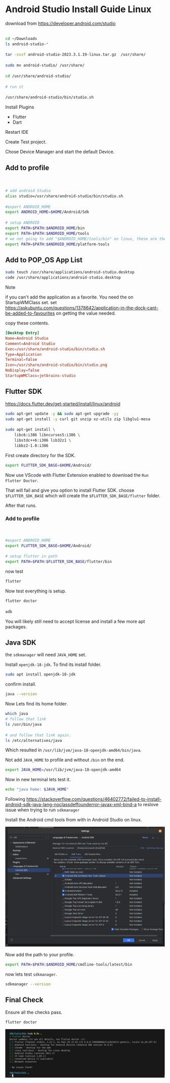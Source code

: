 # Android Studio Install Guide Linux



download from https://developer.android.com/studio

```bash

cd ~/Downloads
ls android-studio-* 

tar -xvzf android-studio-2023.3.1.19-linux.tar.gz  /usr/share/

sudo mv android-studio/ /usr/share/

cd /usr/share/android-studio/

# run it

/usr/share/android-studio/bin/studio.sh

```


Install Plugins

- Flutter
- Dart

Restart IDE

Create Test project.

Chose Device Manager and start the default Device.



## Add to profile


```bash


# add android Studio
alias studio=/usr/share/android-studio/bin/studio.sh

#export ANDROID_HOME
export ANDROID_HOME=$HOME/Android/Sdk

# setup ANDROID
export PATH=$PATH:$ANDROID_HOME/bin
export PATH=$PATH:$ANDROID_HOME/tools
# we not going to add "$ANDROID_HOME/tools/bin" on linux, these are the unix tools, we'll install below
export PATH=$PATH:$ANDROID_HOME/platform-tools

```

## Add to POP_OS App List

```bash
sudo touch /usr/share/applications/android-studio.desktop
code /usr/share/applications/android-studio.desktop
```
> [!NOTE]
> if you can't add the application as a favorite. You need the on StartupWMClass set. set https://askubuntu.com/questions/1378642/application-in-the-dock-cant-be-added-to-favourites on getting the value needed.



copy these contents.

```toml
[Desktop Entry]
Name=Android Studio
Comment=Android Studio
Exec=/usr/share/android-studio/bin/studio.sh
Type=Application
Terminal=false
Icon=/usr/share/android-studio/bin/studio.png
NoDisplay=false
StartupWMClass=jetbrains-studio


```



## Flutter SDK

https://docs.flutter.dev/get-started/install/linux/android

```bash
sudo apt-get update -y && sudo apt-get upgrade -y;
sudo apt-get install -y curl git unzip xz-utils zip libglu1-mesa

sudo apt-get install \
    libc6:i386 libncurses5:i386 \
    libstdc++6:i386 lib32z1 \
    libbz2-1.0:i386

```

First create directory for the SDK.

```bash
export FLUTTER_SDK_BASE=$HOME/Android/

```

Now use VScode with Flutter Extension enabled to download the `Run Flutter Doctor`.

That will fail and give you option to install Flutter SDK. choose `$FLUTTER_SDK_BASE` which will create the `$FLUTTER_SDK_BASE/flutter` folder.

After that runs.


### Add to profile


```bash


#export ANDROID_HOME
export FLUTTER_SDK_BASE=$HOME/Android/

# setup flutter in path
export PATH=$PATH:$FLUTTER_SDK_BASE/flutter/bin


```

now test
```bash
flutter
```

Now test everything is setup.


```bash
flutter doctor

adb

```


You will likely still need to accept license and install a few more apt packages.


## Java SDK 

the `sdkmanager` will need `JAVA_HOME` set.

Install `openjdk-18-jdk`. To find its install folder.

```bash
sudo apt install openjdk-18-jdk
```

confirm install.
```bash
java --version
```

Now Lets find its home folder.

```bash
which java
# follow that link 
ls /usr/bin/java

# and follow that link again.
ls /etc/alternatives/java

```
 
Which resulted in `/usr/lib/jvm/java-18-openjdk-amd64/bin/java`.


Not add `JAVA_HOME` to profile and without `/bin` on the end.


```bash
export JAVA_HOME=/usr/lib/jvm/java-18-openjdk-amd64
```
Now in new terminal lets test it.

```bash
echo "java home: $JAVA_HOME"
```

Following <https://stackoverflow.com/questions/46402772/failed-to-install-android-sdk-java-lang-noclassdeffounderror-javax-xml-bind-a> to reslove issue when trying to run `sdkmanager`

Install the Android cmd tools from with in Android Studio on linux.

![](../images/android-cmd-tool-install.png)

Now add the path to your profile.

```bash
export PATH=$PATH:$ANDROID_HOME/cmdline-tools/latest/bin
```

now lets test `sdkmanager`.

```bash
sdkmanager --version
```

## Final Check

Ensure all the checks pass.

```bash
flutter doctor 

```

![](../images/flutter-doctor-final-check.png)